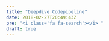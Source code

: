 ```yaml
---
title: "Deepdive Codepipeline"
date: 2018-02-27T20:49:43Z
pre: "<i class='fa fa-search'></i> "
draft: true
---
```



